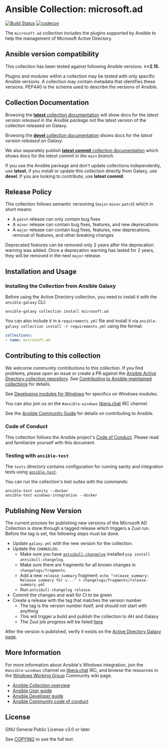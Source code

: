 # Ansible Collection: microsoft.ad

[![Build Status](https://dev.azure.com/ansible/microsoft.ad/_apis/build/status/CI?branchName=main)](https://dev.azure.com/ansible/microsoft.ad/_build/latest?definitionId=24&branchName=main)
[![codecov](https://codecov.io/gh/ansible-collections/microsoft.ad/branch/main/graph/badge.svg)](https://codecov.io/gh/ansible-collections/microsoft.ad)

The `microsoft.ad` collection includes the plugins supported by Ansible to help the management of Microsoft Active Directory.

## Ansible version compatibility

This collection has been tested against following Ansible versions: **>=2.15**.

Plugins and modules within a collection may be tested with only specific Ansible versions.
A collection may contain metadata that identifies these versions.
PEP440 is the schema used to describe the versions of Ansible.

## Collection Documentation

Browsing the [**latest** collection documentation](https://docs.ansible.com/ansible/latest/collections/microsoft/ad) will show docs for the _latest version released in the Ansible package_ not the latest version of the collection released on Galaxy.

Browsing the [**devel** collection documentation](https://docs.ansible.com/ansible/devel/collections/microsoft/ad) shows docs for the _latest version released on Galaxy_.

We also separately publish [**latest commit** collection documentation](https://ansible-collections.github.io/microsoft.ad/branch/main/) which shows docs for the _latest commit in the `main` branch_.

If you use the Ansible package and don't update collections independently, use **latest**, if you install or update this collection directly from Galaxy, use **devel**. If you are looking to contribute, use **latest commit**.

## Release Policy

This collection follows semantic versioning (`major`.`minor`.`patch`) which in short means:

* A `patch` release can only contain bug fixes
* A `minor` release can contain bug fixes, features, and new deprecations
* A `major` release can contain bug fixes, features, new deprecations, removal of features, and other breaking changes

Deprecated features can be removed only 2 years after the deprecation warning was added.
Once a deprecation warning has lasted for 2 years, they will be removed in the next `major` release.

## Installation and Usage

### Installing the Collection from Ansible Galaxy

Before using the Active Directory collection, you need to install it with the `ansible-galaxy` CLI:

    ansible-galaxy collection install microsoft.ad

You can also include it in a `requirements.yml` file and install it via `ansible-galaxy collection install -r requirements.yml` using the format:

```yaml
collections:
- name: microsoft.ad
```

## Contributing to this collection

We welcome community contributions to this collection. If you find problems, please open an issue or create a PR against the [Ansible Active Directory collection repository](https://github.com/ansible-collections/microsoft.ad). See [Contributing to Ansible-maintained collections](https://docs.ansible.com/ansible/devel/community/contributing_maintained_collections.html#contributing-maintained-collections) for details.

See [Developing modules for Windows](https://docs.ansible.com/ansible/latest/dev_guide/developing_modules_general_windows.html#developing-modules-general-windows) for specifics on Windows modules.

You can also join us on the ``#ansible-windows`` [libera.chat](https://libera.chat/) IRC channel.

See the [Ansible Community Guide](https://docs.ansible.com/ansible/latest/community/index.html) for details on contributing to Ansible.


### Code of Conduct
This collection follows the Ansible project's
[Code of Conduct](https://docs.ansible.com/ansible/devel/community/code_of_conduct.html).
Please read and familiarize yourself with this document.


### Testing with `ansible-test`

The `tests` directory contains configuration for running sanity and integration tests using [`ansible-test`](https://docs.ansible.com/ansible/latest/dev_guide/testing_integration.html).

You can run the collection's test suites with the commands:

    ansible-test sanity --docker
    ansible-test windows-integration --docker


## Publishing New Version

The current process for publishing new versions of the Microsoft AD Collection is done through a tagged release which triggers a Zuul run. Before the tag is set, the following steps must be done.

* Update `galaxy.yml` with the new version for the collection.
* Update the `CHANGELOG`:
  * Make sure you have [`antsibull-changelog`](https://pypi.org/project/antsibull-changelog/) installed `pip install antsibull-changelog`.
  * Make sure there are fragments for all known changes in `changelogs/fragments`.
  * Add a new `release_summary` fragment: `echo "release_summary: Release summary for v..." > changelogs/fragments/release-summary.yml`
  * Run `antsibull-changelog release`.
* Commit the changes and wait for CI to be green
* Create a release with the tag that matches the version number
  * The tag is the version number itself, and should not start with anything
  * This will trigger a build and publish the collection to AH and Galaxy
  * The Zuul job progress will be listed [here](https://ansible.softwarefactory-project.io/zuul/builds?project=ansible-collections%2Fmicrosoft.ad&skip=0)

After the version is published, verify it exists on the [Active Directory Galaxy page](https://galaxy.ansible.com/microsoft/ad).


## More Information

For more information about Ansible's Windows integration, join the `#ansible-windows` channel on [libera.chat](https://libera.chat/) IRC, and browse the resources in the [Windows Working Group](https://github.com/ansible/community/wiki/Windows) Community wiki page.

- [Ansible Collection overview](https://github.com/ansible-collections/overview)
- [Ansible User guide](https://docs.ansible.com/ansible/latest/user_guide/index.html)
- [Ansible Developer guide](https://docs.ansible.com/ansible/latest/dev_guide/index.html)
- [Ansible Community code of conduct](https://docs.ansible.com/ansible/latest/community/code_of_conduct.html)


## License

GNU General Public License v3.0 or later

See [COPYING](COPYING) to see the full text.
